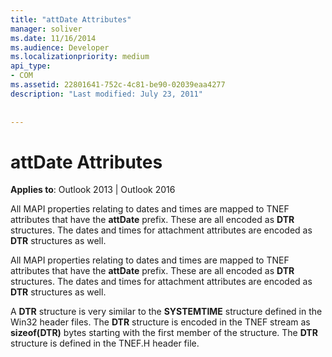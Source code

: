```yaml
---
title: "attDate Attributes"
manager: soliver
ms.date: 11/16/2014
ms.audience: Developer
ms.localizationpriority: medium
api_type:
- COM
ms.assetid: 22801641-752c-4c81-be90-02039eaa4277
description: "Last modified: July 23, 2011"
 
 
---
```


# attDate Attributes

  
  
**Applies to**: Outlook 2013 | Outlook 2016 
  
All MAPI properties relating to dates and times are mapped to TNEF attributes that have the **attDate** prefix. These are all encoded as **DTR** structures. The dates and times for attachment attributes are encoded as **DTR** structures as well. 
  
All MAPI properties relating to dates and times are mapped to TNEF attributes that have the **attDate** prefix. These are all encoded as **DTR** structures. The dates and times for attachment attributes are encoded as **DTR** structures as well. 
  
A **DTR** structure is very similar to the **SYSTEMTIME** structure defined in the Win32 header files. The **DTR** structure is encoded in the TNEF stream as **sizeof(DTR)** bytes starting with the first member of the structure. The **DTR** structure is defined in the TNEF.H header file. 
  

